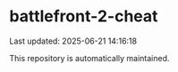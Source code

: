 # battlefront-2-cheat

Last updated: 2025-06-21 14:16:18

This repository is automatically maintained.
